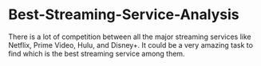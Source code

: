 # Best-Streaming-Service-Analysis
There is a lot of competition between all the major streaming services like Netflix, Prime Video, Hulu, and Disney+. It could be a very amazing task to find which is the best streaming service among them. 
